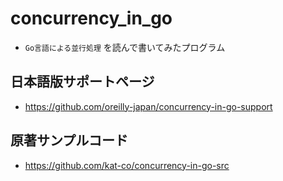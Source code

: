 # concurrency_in_go
* `Go言語による並行処理` を読んで書いてみたプログラム

## 日本語版サポートページ
* https://github.com/oreilly-japan/concurrency-in-go-support

## 原著サンプルコード
* https://github.com/kat-co/concurrency-in-go-src
